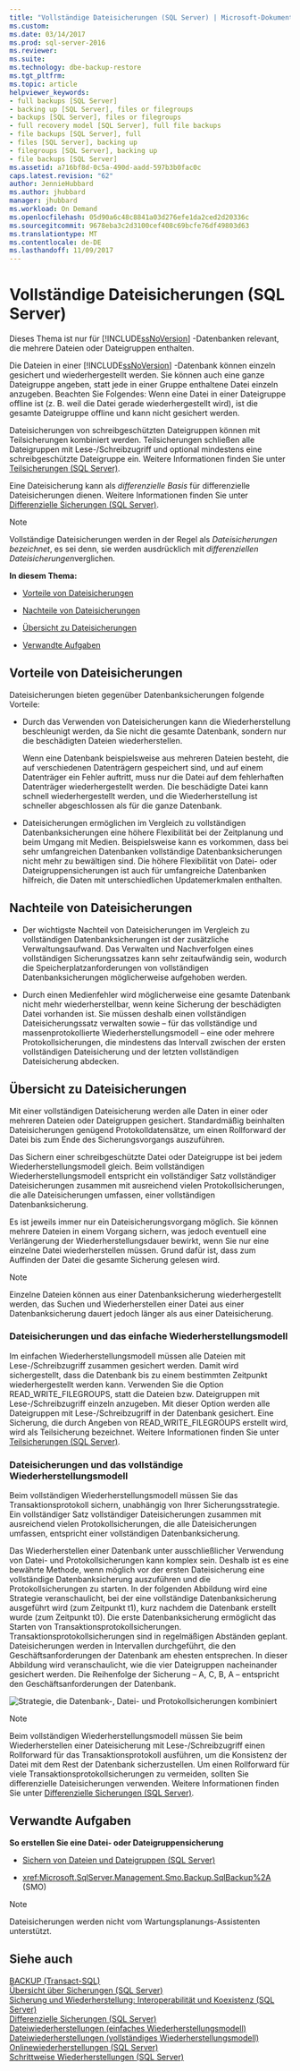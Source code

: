 ```yaml
---
title: "Vollständige Dateisicherungen (SQL Server) | Microsoft-Dokumentation"
ms.custom: 
ms.date: 03/14/2017
ms.prod: sql-server-2016
ms.reviewer: 
ms.suite: 
ms.technology: dbe-backup-restore
ms.tgt_pltfrm: 
ms.topic: article
helpviewer_keywords:
- full backups [SQL Server]
- backing up [SQL Server], files or filegroups
- backups [SQL Server], files or filegroups
- full recovery model [SQL Server], full file backups
- file backups [SQL Server], full
- files [SQL Server], backing up
- filegroups [SQL Server], backing up
- file backups [SQL Server]
ms.assetid: a716bf8d-0c5a-490d-aadd-597b3b0fac0c
caps.latest.revision: "62"
author: JennieHubbard
ms.author: jhubbard
manager: jhubbard
ms.workload: On Demand
ms.openlocfilehash: 05d90a6c48c8841a03d276efe1da2ced2d20336c
ms.sourcegitcommit: 9678eba3c2d3100cef408c69bcfe76df49803d63
ms.translationtype: MT
ms.contentlocale: de-DE
ms.lasthandoff: 11/09/2017
---
```

# <a name="full-file-backups-sql-server"></a>Vollständige Dateisicherungen (SQL Server)
  Dieses Thema ist nur für [!INCLUDE[ssNoVersion](../../includes/ssnoversion-md.md)] -Datenbanken relevant, die mehrere Dateien oder Dateigruppen enthalten.  
  
 Die Dateien in einer [!INCLUDE[ssNoVersion](../../includes/ssnoversion-md.md)] -Datenbank können einzeln gesichert und wiederhergestellt werden. Sie können auch eine ganze Dateigruppe angeben, statt jede in einer Gruppe enthaltene Datei einzeln anzugeben. Beachten Sie Folgendes: Wenn eine Datei in einer Dateigruppe offline ist (z. B. weil die Datei gerade wiederhergestellt wird), ist die gesamte Dateigruppe offline und kann nicht gesichert werden.  
  
 Dateisicherungen von schreibgeschützten Dateigruppen können mit Teilsicherungen kombiniert werden. Teilsicherungen schließen alle Dateigruppen mit Lese-/Schreibzugriff und optional mindestens eine schreibgeschützte Dateigruppe ein. Weitere Informationen finden Sie unter [Teilsicherungen &#40;SQL Server&#41;](../../relational-databases/backup-restore/partial-backups-sql-server.md).  
  
 Eine Dateisicherung kann als *differenzielle Basis* für differenzielle Dateisicherungen dienen. Weitere Informationen finden Sie unter [Differenzielle Sicherungen &#40;SQL Server&#41;](../../relational-databases/backup-restore/differential-backups-sql-server.md).  
  
> [!NOTE]  
>  Vollständige Dateisicherungen werden in der Regel als *Dateisicherungen bezeichnet*, es sei denn, sie werden ausdrücklich mit *differenziellen Dateisicherungen*verglichen.  
  
 **In diesem Thema:**  
  
-   [Vorteile von Dateisicherungen](#Benefits)  
  
-   [Nachteile von Dateisicherungen](#Disadvantages)  
  
-   [Übersicht zu Dateisicherungen](#Overview)  
  
-   [Verwandte Aufgaben](#RelatedTasks)  
  
##  <a name="Benefits"></a> Vorteile von Dateisicherungen  
 Dateisicherungen bieten gegenüber Datenbanksicherungen folgende Vorteile:  
  
-   Durch das Verwenden von Dateisicherungen kann die Wiederherstellung beschleunigt werden, da Sie nicht die gesamte Datenbank, sondern nur die beschädigten Dateien wiederherstellen.  
  
     Wenn eine Datenbank beispielsweise aus mehreren Dateien besteht, die auf verschiedenen Datenträgern gespeichert sind, und auf einem Datenträger ein Fehler auftritt, muss nur die Datei auf dem fehlerhaften Datenträger wiederhergestellt werden. Die beschädigte Datei kann schnell wiederhergestellt werden, und die Wiederherstellung ist schneller abgeschlossen als für die ganze Datenbank.  
  
-   Dateisicherungen ermöglichen im Vergleich zu vollständigen Datenbanksicherungen eine höhere Flexibilität bei der Zeitplanung und beim Umgang mit Medien. Beispielsweise kann es vorkommen, dass bei sehr umfangreichen Datenbanken vollständige Datenbanksicherungen nicht mehr zu bewältigen sind. Die höhere Flexibilität von Datei- oder Dateigruppensicherungen ist auch für umfangreiche Datenbanken hilfreich, die Daten mit unterschiedlichen Updatemerkmalen enthalten.  
  
##  <a name="Disadvantages"></a> Nachteile von Dateisicherungen  
  
-   Der wichtigste Nachteil von Dateisicherungen im Vergleich zu vollständigen Datenbanksicherungen ist der zusätzliche Verwaltungsaufwand. Das Verwalten und Nachverfolgen eines vollständigen Sicherungssatzes kann sehr zeitaufwändig sein, wodurch die Speicherplatzanforderungen von vollständigen Datenbanksicherungen möglicherweise aufgehoben werden.  
  
-   Durch einen Medienfehler wird möglicherweise eine gesamte Datenbank nicht mehr wiederherstellbar, wenn keine Sicherung der beschädigten Datei vorhanden ist. Sie müssen deshalb einen vollständigen Dateisicherungssatz verwalten sowie – für das vollständige und massenprotokollierte Wiederherstellungsmodell – eine oder mehrere Protokollsicherungen, die mindestens das Intervall zwischen der ersten vollständigen Dateisicherung und der letzten vollständigen Dateisicherung abdecken.  
  
##  <a name="Overview"></a> Übersicht zu Dateisicherungen  
 Mit einer vollständigen Dateisicherung werden alle Daten in einer oder mehreren Dateien oder Dateigruppen gesichert. Standardmäßig beinhalten Dateisicherungen genügend Protokolldatensätze, um einen Rollforward der Datei bis zum Ende des Sicherungsvorgangs auszuführen.  
  
 Das Sichern einer schreibgeschützte Datei oder Dateigruppe ist bei jedem Wiederherstellungsmodell gleich. Beim vollständigen Wiederherstellungsmodell entspricht ein vollständiger Satz vollständiger Dateisicherungen zusammen mit ausreichend vielen Protokollsicherungen, die alle Dateisicherungen umfassen, einer vollständigen Datenbanksicherung.  
  
 Es ist jeweils immer nur ein Dateisicherungsvorgang möglich. Sie können mehrere Dateien in einem Vorgang sichern, was jedoch eventuell eine Verlängerung der Wiederherstellungsdauer bewirkt, wenn Sie nur eine einzelne Datei wiederherstellen müssen. Grund dafür ist, dass zum Auffinden der Datei die gesamte Sicherung gelesen wird.  
  
> [!NOTE]  
>  Einzelne Dateien können aus einer Datenbanksicherung wiederhergestellt werden, das Suchen und Wiederherstellen einer Datei aus einer Datenbanksicherung dauert jedoch länger als aus einer Dateisicherung.  
  
### <a name="file-backups-and-the-simple-recovery-model"></a>Dateisicherungen und das einfache Wiederherstellungsmodell  
 Im einfachen Wiederherstellungsmodell müssen alle Dateien mit Lese-/Schreibzugriff zusammen gesichert werden. Damit wird sichergestellt, dass die Datenbank bis zu einem bestimmten Zeitpunkt wiederhergestellt werden kann. Verwenden Sie die Option READ_WRITE_FILEGROUPS, statt die Dateien bzw. Dateigruppen mit Lese-/Schreibzugriff einzeln anzugeben. Mit dieser Option werden alle Dateigruppen mit Lese-/Schreibzugriff in der Datenbank gesichert. Eine Sicherung, die durch Angeben von READ_WRITE_FILEGROUPS erstellt wird, wird als Teilsicherung bezeichnet. Weitere Informationen finden Sie unter [Teilsicherungen &#40;SQL Server&#41;](../../relational-databases/backup-restore/partial-backups-sql-server.md).  
  
### <a name="file-backups-and-the-full-recovery-model"></a>Dateisicherungen und das vollständige Wiederherstellungsmodell  
 Beim vollständigen Wiederherstellungsmodell müssen Sie das Transaktionsprotokoll sichern, unabhängig von Ihrer Sicherungsstrategie. Ein vollständiger Satz vollständiger Dateisicherungen zusammen mit ausreichend vielen Protokollsicherungen, die alle Dateisicherungen umfassen, entspricht einer vollständigen Datenbanksicherung.  
  
 Das Wiederherstellen einer Datenbank unter ausschließlicher Verwendung von Datei- und Protokollsicherungen kann komplex sein. Deshalb ist es eine bewährte Methode, wenn möglich vor der ersten Dateisicherung eine vollständige Datenbanksicherung auszuführen und die Protokollsicherungen zu starten. In der folgenden Abbildung wird eine Strategie veranschaulicht, bei der eine vollständige Datenbanksicherung ausgeführt wird (zum Zeitpunkt t1), kurz nachdem die Datenbank erstellt wurde (zum Zeitpunkt t0). Die erste Datenbanksicherung ermöglicht das Starten von Transaktionsprotokollsicherungen. Transaktionsprotokollsicherungen sind in regelmäßigen Abständen geplant. Dateisicherungen werden in Intervallen durchgeführt, die den Geschäftsanforderungen der Datenbank am ehesten entsprechen. In dieser Abbildung wird veranschaulicht, wie die vier Dateigruppen nacheinander gesichert werden. Die Reihenfolge der Sicherung – A, C, B, A – entspricht den Geschäftsanforderungen der Datenbank.  
  
 ![Strategie, die Datenbank-, Datei- und Protokollsicherungen kombiniert](../../relational-databases/backup-restore/media/bnr-rmfull-3-fulldb-filegrps-log-backups.gif "Strategy combining database, file, and log backups")  
  
> [!NOTE]  
>  Beim vollständigen Wiederherstellungsmodell müssen Sie beim Wiederherstellen einer Dateisicherung mit Lese-/Schreibzugriff einen Rollforward für das Transaktionsprotokoll ausführen, um die Konsistenz der Datei mit dem Rest der Datenbank sicherzustellen. Um einen Rollforward für viele Transaktionsprotokollsicherungen zu vermeiden, sollten Sie differenzielle Dateisicherungen verwenden. Weitere Informationen finden Sie unter [Differenzielle Sicherungen &#40;SQL Server&#41;](../../relational-databases/backup-restore/differential-backups-sql-server.md).  
  
##  <a name="RelatedTasks"></a> Verwandte Aufgaben  
 **So erstellen Sie eine Datei- oder Dateigruppensicherung**  
  
-   [Sichern von Dateien und Dateigruppen &#40;SQL Server&#41;](../../relational-databases/backup-restore/back-up-files-and-filegroups-sql-server.md)  
  
-   <xref:Microsoft.SqlServer.Management.Smo.Backup.SqlBackup%2A> (SMO)  
  
> [!NOTE]  
>  Dateisicherungen werden nicht vom Wartungsplanungs-Assistenten unterstützt.  
  
## <a name="see-also"></a>Siehe auch  
 [BACKUP &#40;Transact-SQL&#41;](../../t-sql/statements/backup-transact-sql.md)   
 [Übersicht über Sicherungen &#40;SQL Server&#41;](../../relational-databases/backup-restore/backup-overview-sql-server.md)   
 [Sicherung und Wiederherstellung: Interoperabilität und Koexistenz &#40;SQL Server&#41;](../../relational-databases/backup-restore/backup-and-restore-interoperability-and-coexistence-sql-server.md)   
 [Differenzielle Sicherungen &#40;SQL Server&#41;](../../relational-databases/backup-restore/differential-backups-sql-server.md)   
 [Dateiwiederherstellungen &#40;einfaches Wiederherstellungsmodell&#41;](../../relational-databases/backup-restore/file-restores-simple-recovery-model.md)   
 [Dateiwiederherstellungen &#40;vollständiges Wiederherstellungsmodell&#41;](../../relational-databases/backup-restore/file-restores-full-recovery-model.md)   
 [Onlinewiederherstellungen &#40;SQL Server&#41;](../../relational-databases/backup-restore/online-restore-sql-server.md)   
 [Schrittweise Wiederherstellungen &#40;SQL Server&#41;](../../relational-databases/backup-restore/piecemeal-restores-sql-server.md)  
  
  
